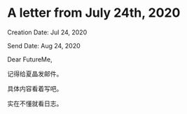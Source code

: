 # A letter from July 24th, 2020

Creation Date: Jul 24, 2020

Send Date: Aug 24, 2020



Dear FutureMe,

记得给夏晶发邮件。

具体内容看着写吧。

实在不懂就看日志。
